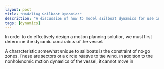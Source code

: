 ```yaml
---
layout: post
title: "Modeling Sailboat Dynamics"
description: "A discussion of how to model sailboat dynamics for use in developing motion planning solutions."
tags: [dynamics]
---
```


In order to do effectively design a motion planning solution, we must first determine the dynamic constraints of the vessel.

A characteristic somewhat unique to sailboats is the constraint of no-go zones. These are sectors of a circle relative to the wind. In addition to the nonholonomic motion dynamics of the vessel, it cannot move in
